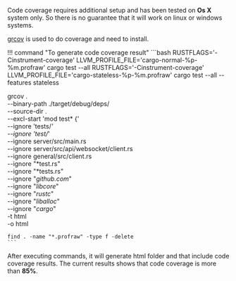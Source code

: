 Code coverage requires additional setup and has been tested on **Os X** system only. So there is no guarantee that it will work on linux or windows systems.

[grcov](https://github.com/mozilla/grcov) is used to do coverage and need to install.

!!! command "To generate code coverage result"
    ```bash
RUSTFLAGS='-Cinstrument-coverage' LLVM_PROFILE_FILE='cargo-normal-%p-%m.profraw' cargo test --all
RUSTFLAGS='-Cinstrument-coverage' LLVM_PROFILE_FILE='cargo-stateless-%p-%m.profraw' cargo test --all --features stateless

grcov . \
    --binary-path ./target/debug/deps/ \
    --source-dir . \
    --excl-start 'mod test* \{' \
    --ignore 'tests/*' \
    --ignore 'test/*' \
    --ignore server/src/main.rs \
    --ignore server/src/api/websocket/client.rs \
    --ignore general/src/client.rs \
    --ignore "*test.rs" \
    --ignore "*tests.rs" \
    --ignore "*github.com*" \
    --ignore "*libcore*" \
    --ignore "*rustc*" \
    --ignore "*liballoc*" \
    --ignore "*cargo*" \
    -t html \
    -o html

    find . -name "*.profraw" -type f -delete
    ```

After executing commands, it will generate html folder and that include code coverage results. The current results shows that code coverage is more than **85%**.